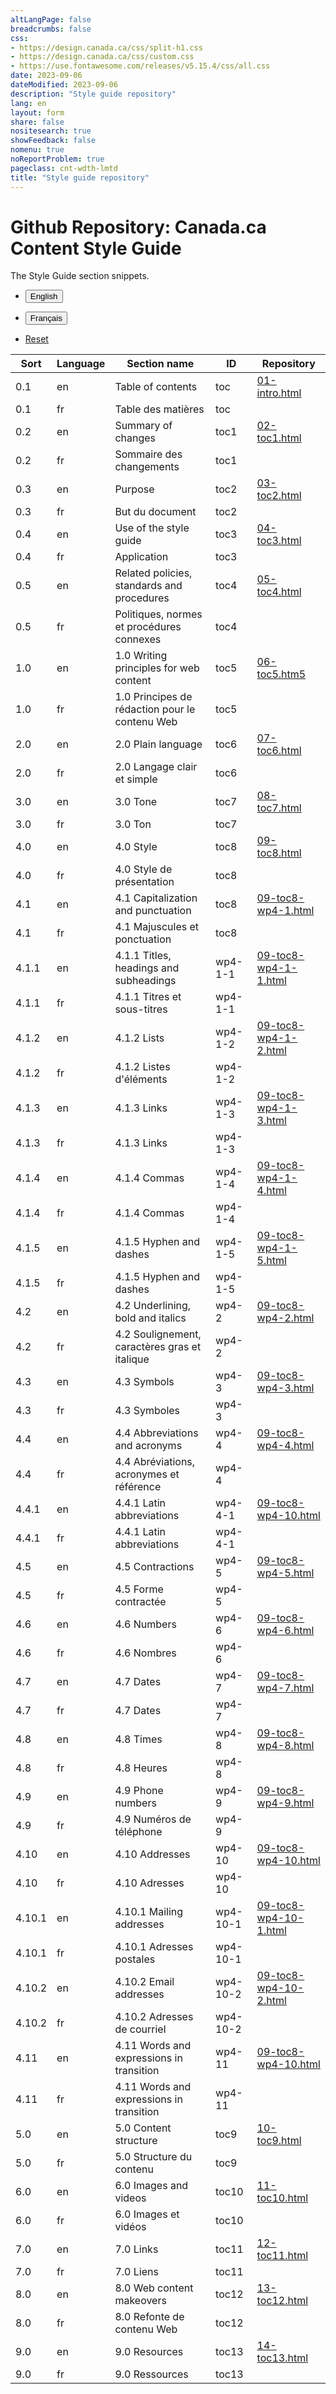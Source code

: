 ```yaml
---
altLangPage: false
breadcrumbs: false
css:
- https://design.canada.ca/css/split-h1.css
- https://design.canada.ca/css/custom.css
- https://use.fontawesome.com/releases/v5.15.4/css/all.css
date: 2023-09-06
dateModified: 2023-09-06
description: "Style guide repository"
lang: en
layout: form
share: false
nositesearch: true
showFeedback: false
nomenu: true
noReportProblem: true
pageclass: cnt-wdth-lmtd
title: "Style guide repository"
---
```

<h1 property="name" id="wb-cont" dir="ltr"><span class="stacked"><span>Github Repository</span>: <span>Canada.ca Content Style Guide</span></span></h1>
<p>The Style Guide section snippets.</p>
<div class="row">
  <div class="col-md-8">
    <div class="panel panel-default mrgn-tp-lg">
      <div class="mrgn-tp-md">
        <ul class="list-unstyled list-inline">
          <li>
            <form class="wb-tables-filter mrgn-lft-md mrgn-rght-md" data-bind-to="styleguide">
              <input type="hidden" id="dt_eng" name="dt_eng" value="en"  data-column="1">
              <button type="submit" class="btn btn-primary"  aria-controls="dataset-filter"><span class="fas fa-filter mrgn-rght-sm"></span> English</button>
            </form>
          </li>
          <li>
            <form class="wb-tables-filter mrgn-lft-md mrgn-rght-md" data-bind-to="styleguide">
              <input type="hidden" id="dt_fra" name="dt_fra" value="fr"  data-column="1">
              <button type="submit" class="btn btn-primary"  aria-controls="dataset-filter"><span class="fas fa-filter mrgn-rght-sm"></span> Français</button>
            </form>
          </li>
          <li> <a href="sg-breakdown.html" class="btn btn-default">Reset</a> </li>
        </ul>
        <table class="wb-tables table table-striped small brdr-tp" aria-live="polite" id="styleguide" data-page-length="100" data-wb-tables='{  
	    "bDeferRender": true,														 
            "order": [[0, "asc"],[1, "asc"]],
            "paging": true,
            "info": true,
            "columns": [
            { "data": "SORT", "className": "",  "visible": false },
            { "data": "LANGUAGE", "className": "",  "visible": false },																									
            { "data": "SECTIONNAME", "className": "" },
	        { "data": "ID", "className": "" },
            { "data": "RREPOSITORY", "className": "", "orderable": false }
            ]
            }'>
          <thead>
            <tr>
              <th>Sort</th>
              <th>Language</th>
              <th class="col-md-6">Section name</th>
              <th class="col-md-3">ID</th>
              <th class="col-md-4"><span class="fab fa-github"></span> Repository</th>
            </tr>
          </thead>
          <tbody>
            <tr>
              <td>0.1</td>
              <td>en</td>
              <td>Table of contents</td>
              <td>toc</td>
              <td><a href="https://github.com/canada-ca/design-system/blob/CCCSG-158-recode-style-guide/_includes/style-guide/01-intro.html">01-intro.html</a></td>
            </tr>
            <tr>
              <td>0.1</td>
              <td>fr</td>
              <td>Table des matières</td>
              <td>toc</td>
              <td></td>
            </tr>
            <tr>
              <td>0.2</td>
              <td>en</td>
              <td>Summary of changes</td>
              <td>toc1</td>
              <td><a href="https://github.com/canada-ca/design-system/blob/CCCSG-158-recode-style-guide/_includes/style-guide/02-toc1.html">02-toc1.html</a></td>
            </tr>
            <tr>
              <td>0.2</td>
              <td>fr</td>
              <td>Sommaire des changements</td>
              <td>toc1</td>
              <td></td>
            </tr>
            <tr>
              <td>0.3</td>
              <td>en</td>
              <td>Purpose</td>
              <td>toc2</td>
              <td><a href="https://github.com/canada-ca/design-system/blob/CCCSG-158-recode-style-guide/_includes/style-guide/03-toc2.html">03-toc2.html</a></td>
            </tr>
            <tr>
              <td>0.3</td>
              <td>fr</td>
              <td>But du document</td>
              <td>toc2</td>
              <td></td>
            </tr>
            <tr>
              <td>0.4</td>
              <td>en</td>
              <td>Use of the style guide</td>
              <td>toc3</td>
              <td><a href="https://github.com/canada-ca/design-system/blob/CCCSG-158-recode-style-guide/_includes/style-guide/04-toc3.html">04-toc3.html</a></td>
            </tr>
            <tr>
              <td>0.4</td>
              <td>fr</td>
              <td>Application</td>
              <td>toc3</td>
              <td></td>
            </tr>
            <tr>
              <td>0.5</td>
              <td>en</td>
              <td>Related policies, standards and procedures</td>
              <td>toc4</td>
              <td><a href="https://github.com/canada-ca/design-system/blob/CCCSG-158-recode-style-guide/_includes/style-guide/06-toc5.html">05-toc4.html</a></td>
            </tr>
            <tr>
              <td>0.5</td>
              <td>fr</td>
              <td>Politiques, normes et procédures connexes</td>
              <td>toc4</td>
              <td></td>
            </tr>
            <tr>
              <td>1.0</td>
              <td>en</td>
              <td>1.0 Writing principles for web content</td>
              <td>toc5</td>
              <td><a href="https://github.com/canada-ca/design-system/blob/CCCSG-158-recode-style-guide/_includes/style-guide/06-toc5.html">06-toc5.htm5</a></td>
            </tr>
            <tr>
              <td>1.0</td>
              <td>fr</td>
              <td>1.0 Principes de rédaction pour le contenu Web</td>
              <td>toc5</td>
              <td></td>
            </tr>
            <tr>
              <td>2.0</td>
              <td>en</td>
              <td>2.0 Plain language</td>
              <td>toc6</td>
              <td><a href="https://github.com/canada-ca/design-system/blob/CCCSG-158-recode-style-guide/_includes/style-guide/07-toc6.html">07-toc6.html</a></td>
            </tr>
            <tr>
              <td>2.0</td>
              <td>fr</td>
              <td>2.0 Langage clair et simple</td>
              <td>toc6</td>
              <td></td>
            </tr>
            <tr>
              <td>3.0</td>
              <td>en</td>
              <td>3.0 Tone</td>
              <td>toc7</td>
              <td><a href="https://github.com/canada-ca/design-system/blob/CCCSG-158-recode-style-guide/_includes/style-guide/08-toc7.html">08-toc7.html</a></td>
            </tr>
            <tr>
              <td>3.0</td>
              <td>fr</td>
              <td>3.0 Ton</td>
              <td>toc7</td>
              <td></td>
            </tr>
            <tr>
              <td>4.0</td>
              <td>en</td>
              <td>4.0 Style</td>
              <td>toc8</td>
              <td><a href="https://github.com/canada-ca/design-system/blob/CCCSG-158-recode-style-guide/_includes/style-guide/09-toc8.html">09-toc8.html</a></td>
            </tr>
            <tr>
              <td>4.0</td>
              <td>fr</td>
              <td>4.0 Style de présentation</td>
              <td>toc8</td>
              <td></td>
            </tr>
            <tr>
              <td>4.1</td>
              <td>en</td>
              <td>4.1 Capitalization and punctuation</td>
              <td>toc8</td>
              <td><a href="https://github.com/canada-ca/design-system/blob/CCCSG-158-recode-style-guide/_includes/style-guide/09-toc8-wp4-1.html">09-toc8-wp4-1.html</a></td>
            </tr>
            <tr>
              <td>4.1</td>
              <td>fr</td>
              <td>4.1 Majuscules et ponctuation</td>
              <td>toc8</td>
              <td></td>
            </tr>
            <tr>
              <td>4.1.1</td>
              <td>en</td>
              <td>4.1.1 Titles, headings and subheadings</td>
              <td>wp4-1-1</td>
              <td><a href="https://github.com/canada-ca/design-system/blob/CCCSG-158-recode-style-guide/_includes/style-guide/09-toc8-wp4-1-1.html">09-toc8-wp4-1-1.html</a></td>
            </tr>
            <tr>
              <td>4.1.1</td>
              <td>fr</td>
              <td>4.1.1 Titres et sous-titres</td>
              <td>wp4-1-1</td>
              <td></td>
            </tr>
            <tr>
              <td>4.1.2</td>
              <td>en</td>
              <td>4.1.2 Lists</td>
              <td>wp4-1-2</td>
              <td><a href="https://github.com/canada-ca/design-system/blob/CCCSG-158-recode-style-guide/_includes/style-guide/09-toc8-wp4-1-2.html">09-toc8-wp4-1-2.html</a></td>
            </tr>
            <tr>
              <td>4.1.2</td>
              <td>fr</td>
              <td>4.1.2 Listes d'éléments</td>
              <td>wp4-1-2</td>
              <td></td>
            </tr>
            <tr>
              <td>4.1.3</td>
              <td>en</td>
              <td>4.1.3 Links</td>
              <td>wp4-1-3</td>
              <td><a href="https://github.com/canada-ca/design-system/blob/CCCSG-158-recode-style-guide/_includes/style-guide/09-toc8-wp4-1-3.html">09-toc8-wp4-1-3.html</a></td>
            </tr>
            <tr>
              <td>4.1.3</td>
              <td>fr</td>
              <td>4.1.3 Links</td>
              <td>wp4-1-3</td>
              <td></td>
            </tr>
            <tr>
              <td>4.1.4</td>
              <td>en</td>
              <td>4.1.4 Commas</td>
              <td>wp4-1-4</td>
              <td><a href="https://github.com/canada-ca/design-system/blob/CCCSG-158-recode-style-guide/_includes/style-guide/09-toc8-wp4-1-4.html">09-toc8-wp4-1-4.html</a></td>
            </tr>
            <tr>
              <td>4.1.4</td>
              <td>fr</td>
              <td>4.1.4 Commas</td>
              <td>wp4-1-4</td>
              <td></td>
            </tr>
            <tr>
              <td>4.1.5</td>
              <td>en</td>
              <td>4.1.5 Hyphen and dashes</td>
              <td>wp4-1-5</td>
              <td><a href="https://github.com/canada-ca/design-system/blob/CCCSG-158-recode-style-guide/_includes/style-guide/09-toc8-wp4-1-5.html">09-toc8-wp4-1-5.html</a></td>
            </tr>
            <tr>
              <td>4.1.5</td>
              <td>fr</td>
              <td>4.1.5 Hyphen and dashes</td>
              <td>wp4-1-5</td>
              <td></td>
            </tr>
            <tr>
              <td>4.2</td>
              <td>en</td>
              <td>4.2 Underlining, bold and italics</td>
              <td>wp4-2</td>
              <td><a href="https://github.com/canada-ca/design-system/blob/CCCSG-158-recode-style-guide/_includes/style-guide/09-toc8-wp4-2.html">09-toc8-wp4-2.html</a></td>
            </tr>
            <tr>
              <td>4.2</td>
              <td>fr</td>
              <td>4.2 Soulignement, caractères gras et italique</td>
              <td>wp4-2</td>
              <td></td>
            </tr>
            <tr>
              <td>4.3</td>
              <td>en</td>
              <td>4.3 Symbols</td>
              <td>wp4-3</td>
              <td><a href="https://github.com/canada-ca/design-system/blob/CCCSG-158-recode-style-guide/_includes/style-guide/09-toc8-wp4-3.html">09-toc8-wp4-3.html</a></td>
            </tr>
            <tr>
              <td>4.3</td>
              <td>fr</td>
              <td>4.3 Symboles</td>
              <td>wp4-3</td>
              <td></td>
            </tr>
            <tr>
              <td>4.4</td>
              <td>en</td>
              <td>4.4 Abbreviations and acronyms</td>
              <td>wp4-4</td>
              <td><a href="https://github.com/canada-ca/design-system/blob/CCCSG-158-recode-style-guide/_includes/style-guide/09-toc8-wp4-4.html">09-toc8-wp4-4.html</a></td>
            </tr>
            <tr>
              <td>4.4</td>
              <td>fr</td>
              <td>4.4 Abréviations, acronymes et référence</td>
              <td>wp4-4</td>
              <td></td>
            </tr>
            <tr>
              <td>4.4.1</td>
              <td>en</td>
              <td>4.4.1 Latin abbreviations</td>
              <td>wp4-4-1</td>
              <td><a href="https://github.com/canada-ca/design-system/blob/CCCSG-158-recode-style-guide/_includes/style-guide/09-toc8-wp4-10.html">09-toc8-wp4-10.html</a></td>
            </tr>
            <tr>
              <td>4.4.1</td>
              <td>fr</td>
              <td>4.4.1 Latin abbreviations</td>
              <td>wp4-4-1</td>
              <td></td>
            </tr>
            <tr>
              <td>4.5</td>
              <td>en</td>
              <td>4.5 Contractions</td>
              <td>wp4-5</td>
              <td><a href="https://github.com/canada-ca/design-system/blob/CCCSG-158-recode-style-guide/_includes/style-guide/09-toc8-wp4-5.html">09-toc8-wp4-5.html</a></td>
            </tr>
            <tr>
              <td>4.5</td>
              <td>fr</td>
              <td>4.5 Forme contractée</td>
              <td>wp4-5</td>
              <td></td>
            </tr>
            <tr>
              <td>4.6</td>
              <td>en</td>
              <td>4.6 Numbers</td>
              <td>wp4-6</td>
              <td><a href="https://github.com/canada-ca/design-system/blob/CCCSG-158-recode-style-guide/_includes/style-guide/09-toc8-wp4-6.html">09-toc8-wp4-6.html</a></td>
            </tr>
            <tr>
              <td>4.6</td>
              <td>fr</td>
              <td>4.6 Nombres</td>
              <td>wp4-6</td>
              <td></td>
            </tr>
            <tr>
              <td>4.7</td>
              <td>en</td>
              <td>4.7 Dates</td>
              <td>wp4-7</td>
              <td><a href="https://github.com/canada-ca/design-system/blob/CCCSG-158-recode-style-guide/_includes/style-guide/09-toc8-wp4-7.html">09-toc8-wp4-7.html</a></td>
            </tr>
            <tr>
              <td>4.7</td>
              <td>fr</td>
              <td>4.7 Dates</td>
              <td>wp4-7</td>
              <td></td>
            </tr>
            <tr>
              <td>4.8</td>
              <td>en</td>
              <td>4.8 Times</td>
              <td>wp4-8</td>
              <td><a href="https://github.com/canada-ca/design-system/blob/CCCSG-158-recode-style-guide/_includes/style-guide/09-toc8-wp4-8.html">09-toc8-wp4-8.html</a></td>
            </tr>
            <tr>
              <td>4.8</td>
              <td>fr</td>
              <td>4.8 Heures</td>
              <td>wp4-8</td>
              <td></td>
            </tr>
            <tr>
              <td>4.9</td>
              <td>en</td>
              <td>4.9 Phone numbers</td>
              <td>wp4-9</td>
              <td><a href="https://github.com/canada-ca/design-system/blob/CCCSG-158-recode-style-guide/_includes/style-guide/09-toc8-wp4-9.html">09-toc8-wp4-9.html</a></td>
            </tr>
            <tr>
              <td>4.9</td>
              <td>fr</td>
              <td>4.9 Numéros de téléphone</td>
              <td>wp4-9</td>
              <td></td>
            </tr>
            <tr>
              <td>4.10</td>
              <td>en</td>
              <td>4.10 Addresses</td>
              <td>wp4-10</td>
              <td><a href="https://github.com/canada-ca/design-system/blob/CCCSG-158-recode-style-guide/_includes/style-guide/09-toc8-wp4-10.html">09-toc8-wp4-10.html</a></td>
            </tr>
            <tr>
              <td>4.10</td>
              <td>fr</td>
              <td>4.10 Adresses</td>
              <td>wp4-10</td>
              <td></td>
            </tr>
            <tr>
              <td>4.10.1</td>
              <td>en</td>
              <td>4.10.1 Mailing addresses</td>
              <td>wp4-10-1</td>
              <td><a href="https://github.com/canada-ca/design-system/blob/CCCSG-158-recode-style-guide/_includes/style-guide/09-toc8-wp4-10-1.html">09-toc8-wp4-10-1.html</a></td>
            </tr>
            <tr>
              <td>4.10.1</td>
              <td>fr</td>
              <td>4.10.1 Adresses postales</td>
              <td>wp4-10-1</td>
              <td></td>
            </tr>
            <tr>
              <td>4.10.2</td>
              <td>en</td>
              <td>4.10.2 Email addresses</td>
              <td>wp4-10-2</td>
              <td><a href="https://github.com/canada-ca/design-system/blob/CCCSG-158-recode-style-guide/_includes/style-guide/09-toc8-wp4-10-2.html">09-toc8-wp4-10-2.html</a></td>
            </tr>
            <tr>
              <td>4.10.2</td>
              <td>fr</td>
              <td>4.10.2 Adresses de courriel</td>
              <td>wp4-10-2</td>
              <td></td>
            </tr>
            <tr>
              <td>4.11</td>
              <td>en</td>
              <td>4.11 Words and expressions in transition</td>
              <td>wp4-11</td>
              <td><a href="https://github.com/canada-ca/design-system/blob/CCCSG-158-recode-style-guide/_includes/style-guide/09-toc8-wp4-11.html">09-toc8-wp4-10.html</a></td>
            </tr>
            <tr>
              <td>4.11</td>
              <td>fr</td>
              <td>4.11 Words and expressions in transition</td>
              <td>wp4-11</td>
              <td></td>
            </tr>
            <tr>
              <td>5.0</td>
              <td>en</td>
              <td>5.0 Content structure</td>
              <td>toc9</td>
              <td><a href="https://github.com/canada-ca/design-system/blob/CCCSG-158-recode-style-guide/_includes/style-guide/10-toc9.html">10-toc9.html</a></td>
            </tr>
            <tr>
              <td>5.0</td>
              <td>fr</td>
              <td>5.0 Structure du contenu</td>
              <td>toc9</td>
              <td></td>
            </tr>
            <tr>
              <td>6.0</td>
              <td>en</td>
              <td>6.0 Images and videos</td>
              <td>toc10</td>
              <td><a href="https://github.com/canada-ca/design-system/blob/CCCSG-158-recode-style-guide/_includes/style-guide/11-toc10.html">11-toc10.html</a></td>
            </tr>
            <tr>
              <td>6.0</td>
              <td>fr</td>
              <td>6.0 Images et vidéos</td>
              <td>toc10</td>
              <td></td>
            </tr>
            <tr>
              <td>7.0</td>
              <td>en</td>
              <td>7.0 Links</td>
              <td>toc11</td>
              <td><a href="https://github.com/canada-ca/design-system/blob/CCCSG-158-recode-style-guide/_includes/style-guide/12-toc11.html">12-toc11.html</a></td>
            </tr>
            <tr>
              <td>7.0</td>
              <td>fr</td>
              <td>7.0 Liens</td>
              <td>toc11</td>
              <td></td>
            </tr>
            <tr>
              <td>8.0</td>
              <td>en</td>
              <td>8.0 Web content makeovers</td>
              <td>toc12</td>
              <td><a href="https://github.com/canada-ca/design-system/blob/CCCSG-158-recode-style-guide/_includes/style-guide/13-toc12.html">13-toc12.html</a></td>
            </tr>
            <tr>
              <td>8.0</td>
              <td>fr</td>
              <td>8.0 Refonte de contenu Web</td>
              <td>toc12</td>
              <td></td>
            </tr>
            <tr>
              <td>9.0</td>
              <td>en</td>
              <td>9.0 Resources</td>
              <td>toc13</td>
              <td><a href="https://github.com/canada-ca/design-system/blob/CCCSG-158-recode-style-guide/_includes/style-guide/14-toc13.html">14-toc13.html</a></td>
            </tr>
            <tr>
              <td>9.0</td>
              <td>fr</td>
              <td>9.0 Ressources</td>
              <td>toc13</td>
              <td></td>
            </tr>
          </tbody>
        </table>
      </div>
    </div>
  </div>
</div>
